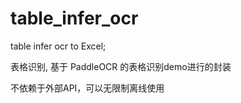 # table_infer_ocr
table infer ocr to Excel; 


表格识别, 基于 PaddleOCR 的表格识别demo进行的封装

不依赖于外部API，可以无限制离线使用
